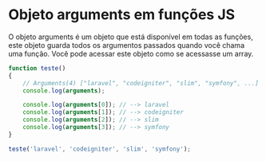 # Objeto arguments em funções JS

O objeto arguments é um objeto que está disponível em todas as funções, este objeto guarda todos os argumentos passados quando você chama uma função. Você pode acessar este objeto como se acessasse um array.

```js
function teste()
{
    // Arguments(4) ["laravel", "codeigniter", "slim", "symfony", ...]
    console.log(arguments);

    console.log(arguments[0]); // --> laravel
    console.log(arguments[1]); // --> codeigniter
    console.log(arguments[2]); // --> slim
    console.log(arguments[3]); // --> symfony
}

teste('laravel', 'codeigniter', 'slim', 'symfony');
```